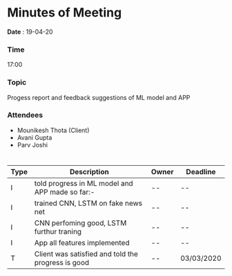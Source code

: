 # Minutes of Meeting

 
**Date** : 19-04-20
### **Time** 
 17:00
### **Topic**
Progess report and feedback suggestions of ML model and APP
### **Attendees**
* Mounikesh Thota (Client)
* Avani Gupta
* Parv Joshi



#
#
#
Type | Description | Owner | Deadline
---- | ---- | -|--
I | told progress in ML model and APP made so far:-|--|--| 
I | trained CNN, LSTM on fake news net|--|--| 
I | CNN perfoming good, LSTM furthur traning|--|-- |
I | App all features implemented|--|--|
T | Client was satisfied and told the progress is good|--|03/03/2020 |

